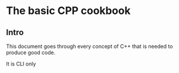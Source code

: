 # The basic CPP cookbook

## Intro 

This document goes through every concept of C++ that is needed to produce good code.

It is CLI only
